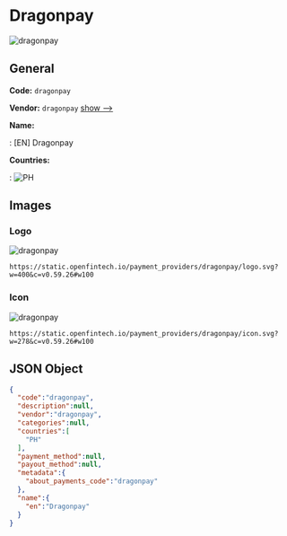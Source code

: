 
# Dragonpay 
![dragonpay](https://static.openfintech.io/payment_providers/dragonpay/logo.svg?w=400&c=v0.59.26#w100)  

## General 
 
**Code:** `dragonpay` 
 
**Vendor:** `dragonpay` [show -->](/vendors/dragonpay/) 
 
**Name:** 
 
:	[EN] Dragonpay 
 
 
**Countries:** 
 
:	![PH](https://cdnjs.cloudflare.com/ajax/libs/flag-icon-css/3.3.0/flags/4x3/ph.svg#w24)  

## Images 

### Logo 
 
![dragonpay](https://static.openfintech.io/payment_providers/dragonpay/logo.svg?w=400&c=v0.59.26#w100)  

```
https://static.openfintech.io/payment_providers/dragonpay/logo.svg?w=400&c=v0.59.26#w100
```  

### Icon 
 
![dragonpay](https://static.openfintech.io/payment_providers/dragonpay/icon.svg?w=278&c=v0.59.26#w100)  

```
https://static.openfintech.io/payment_providers/dragonpay/icon.svg?w=278&c=v0.59.26#w100
```  

## JSON Object 

```json
{
  "code":"dragonpay",
  "description":null,
  "vendor":"dragonpay",
  "categories":null,
  "countries":[
    "PH"
  ],
  "payment_method":null,
  "payout_method":null,
  "metadata":{
    "about_payments_code":"dragonpay"
  },
  "name":{
    "en":"Dragonpay"
  }
}
```  
